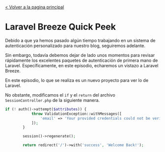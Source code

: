 [< Volver a la pagina principal](/docs/readme.md)

# Laravel Breeze Quick Peek

Debido a que ya hemos pasado algún tiempo trabajando en un sistema de autenticación personalizado para nuestro blog, seguiremos adelante.

Sin embargo, todavía debemos dejar de lado unos momentos para revisar rápidamente los excelentes paquetes de autenticación de primera mano de Laravel. Específicamente, en este episodio, echaremos un vistazo a Laravel Breeze.

En este episodio, lo que se realiza es un nuevo proyecto para ver lo de Laravel.

No obstante, modificamos el `if` y el `return` del archivo `SessionController.php` de la siguiente manera.

```php
if (! auth()->attempt($attributes)) {
            throw ValidationException::withMessages([
                'email' => 'Your provided credentials could not be verified.'
            ]);
        }

        session()->regenerate();

        return redirect('/')->with('success', 'Welcome Back!');
```

